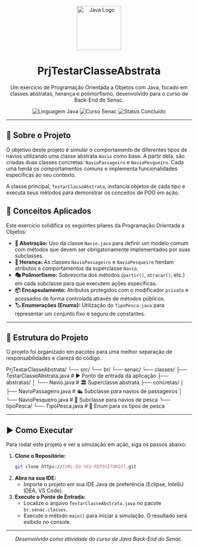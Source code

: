 <p align="center">
  <img src="https://i.imgur.com/kYn0h0s.png" alt="Java Logo" width="120"/>
</p>

<h1 align="center">PrjTestarClasseAbstrata</h1>

<p align="center">
  Um exercício de Programação Orientada a Objetos com Java, focado em classes abstratas, herança e polimorfismo, desenvolvido para o curso de Back-End do Senac.
</p>

<p align="center">
  <img src="https://img.shields.io/badge/Linguagem-Java-blue?style=for-the-badge&logo=java" alt="Linguagem Java">
  <img src="https://img.shields.io/badge/Curso-Senac-yellow?style=for-the-badge" alt="Curso Senac">
  <img src="https://img.shields.io/badge/Status-Concluído-green?style=for-the-badge" alt="Status Concluído">
</p>

---

## 📝 Sobre o Projeto

O objetivo deste projeto é simular o comportamento de diferentes tipos de navios utilizando uma classe abstrata `Navio` como base. A partir dela, são criadas duas classes concretas: `NavioPassageiro` e `NavioPesqueiro`. Cada uma herda os comportamentos comuns e implementa funcionalidades específicas ao seu contexto.

A classe principal, `TestarClasseAbstrata`, instancia objetos de cada tipo e executa seus métodos para demonstrar os conceitos de POO em ação.

## 🚀 Conceitos Aplicados

Este exercício solidifica os seguintes pilares da Programação Orientada a Objetos:

* **🎨 Abstração:** Uso da classe `Navio.java` para definir um modelo comum com métodos que devem ser obrigatoriamente implementados por suas subclasses.
* **🔗 Herança:** As classes `NavioPassageiro` e `NavioPesqueiro` herdam atributos e comportamentos da superclasse `Navio`.
* **🎭 Polimorfismo:** Sobrescrita dos métodos (`partir()`, `atracar()`, etc.) em cada subclasse para que executem ações específicas.
* **📦 Encapsulamento:** Atributos protegidos com o modificador `private` e acessados de forma controlada através de métodos públicos.
* **🏷️ Enumerações (Enums):** Utilização do `TipoPesca.java` para representar um conjunto fixo e seguro de constantes.

---

## 📂 Estrutura do Projeto

O projeto foi organizado em pacotes para uma melhor separação de responsabilidades e clareza do código.


PrjTestarClasseAbstrata/
└── src/
    └── br/
        └── senac/
            └── classes/
                ├── TestarClasseAbstrata.java  # ▶️ Ponto de entrada da aplicação
                ├── abstratas/
                │   └── Navio.java             # 🏛️ Superclasse abstrata
                ├── concretas/
                │   ├── NavioPassageiro.java   # 🛳️ Subclasse para navios de passageiros
                │   └── NavioPesqueiro.java    # 🎣 Subclasse para navios de pesca
                └── tipoPesca/
                    └── TipoPesca.java         # 🐠 Enum para os tipos de pesca

---

## ▶️ Como Executar

Para rodar este projeto e ver a simulação em ação, siga os passos abaixo:

1.  **Clone o Repositório:**
    ```bash
    git clone https://[URL-DO-SEU-REPOSITORIO].git
    ```
2.  **Abra na sua IDE:**
    * Importe o projeto em sua IDE Java de preferência (Eclipse, IntelliJ IDEA, VS Code).
3.  **Execute o Ponto de Entrada:**
    * Localize o arquivo `TestarClasseAbstrata.java` no pacote `br.senac.classes`.
    * Execute o método `main()` para iniciar a simulação. O resultado será exibido no console.

---
<p align="center">
  <em>Desenvolvido como atividade do curso de Java Back-End do Senac.</em>
</p>


